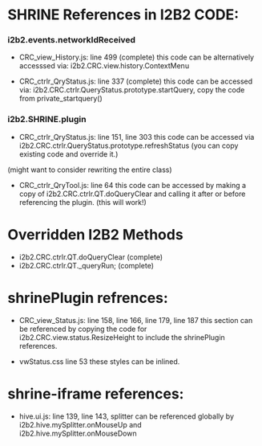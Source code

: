  
# SHRINE References in I2B2 CODE:

### 	i2b2.events.networkIdReceived
- CRC_view_History.js: line 499 (complete)
this code can be alternatively accesssed via: i2b2.CRC.view.history.ContextMenu

- CRC_ctrlr_QryStatus.js: line 337 (complete)
this code can be accessed via: i2b2.CRC.ctrlr.QueryStatus.prototype.startQuery, copy the code from private_startquery()


### i2b2.SHRINE.plugin 
- CRC_ctrlr_QryStatus.js: line 151, line 303
this code can be accessed via i2b2.CRC.ctrlr.QueryStatus.prototype.refreshStatus (you can copy existing code and override it.)

(might want to consider rewriting the entire class)

- CRC_ctrlr_QryTool.js: line 64
this code can be accessed by making a copy of i2b2.CRC.ctrlr.QT.doQueryClear and calling it after or before referencing the plugin. (this will work!)

# Overridden I2B2 Methods
- i2b2.CRC.ctrlr.QT.doQueryClear (complete)
- i2b2.CRC.ctrlr.QT._queryRun; (complete)

# shrinePlugin refrences:
- CRC_view_Status.js: line 158, line 166, line 179, line 187
this section can be referenced by copying the code for i2b2.CRC.view.status.ResizeHeight to include the shrinePlugin references.

- vwStatus.css line 53
these styles can be inlined.

# shrine-iframe references:
- hive.ui.js: line 139, line 143,  splitter can be referenced globally by i2b2.hive.mySplitter.onMouseUp and i2b2.hive.mySplitter.onMouseDown




